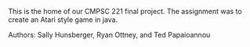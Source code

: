This is the home of our CMPSC 221 final project.
The assignment was to create an Atari style game in java.

Authors: Sally Hunsberger, Ryan Ottney, and Ted Papaioannou
